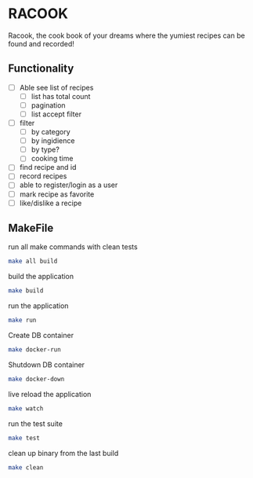 # RACOOK

Racook, the cook book of your dreams where the yumiest recipes
can be found and recorded!

## Functionality

- [ ] Able see list of recipes
  - [ ] list has total count
  - [ ] pagination
  - [ ] list accept filter
- [ ] filter
  - [ ] by category
  - [ ] by ingidience
  - [ ] by type?
  - [ ] cooking time
- [ ] find recipe and id
- [ ] record recipes
- [ ] able to register/login as a user
- [ ] mark recipe as favorite
- [ ] like/dislike a recipe

## MakeFile

run all make commands with clean tests

```bash
make all build
```

build the application

```bash
make build
```

run the application

```bash
make run
```

Create DB container

```bash
make docker-run
```

Shutdown DB container

```bash
make docker-down
```

live reload the application

```bash
make watch
```

run the test suite

```bash
make test
```

clean up binary from the last build

```bash
make clean
```
